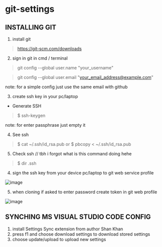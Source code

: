 # git-settings

## INSTALLING GIT 

1. install git
> https://git-scm.com/downloads

2. sign in git in cmd / terminal 
> git config --global user.name "your_username" 

> git config --global user.email "your_email_address@example.com"

note: for a simple config just use the same email with github

3. create ssh key in your pc/laptop

- Generate SSH
> $ ssh-keygen

note: for enter passphrase just empty it

4. See ssh
> $ cat ~/.ssh/id_rsa.pub or $ pbcopy < ~/.ssh/id_rsa.pub

5. Check ssh // tbh i forgot what is this command doing hehe
> $ dir .ssh

4. sign the ssh key from your device pc/laptop to git web service profile

![image](https://user-images.githubusercontent.com/90954993/209432173-0de76a7e-5f64-4ea2-b62e-11634704a08f.png)


5. when cloning if asked to enter password create token in git web profile

![image](https://user-images.githubusercontent.com/90954993/209432378-e1745cbe-d7ba-4a28-93b9-05a4497832a8.png)


## SYNCHING MS VISUAL STUDIO CODE CONFIG

1. install Settings Sync extension from author Shan Khan
2. press f1 and choose download settings to download stored settings
3. choose update/upload to upload new settings
